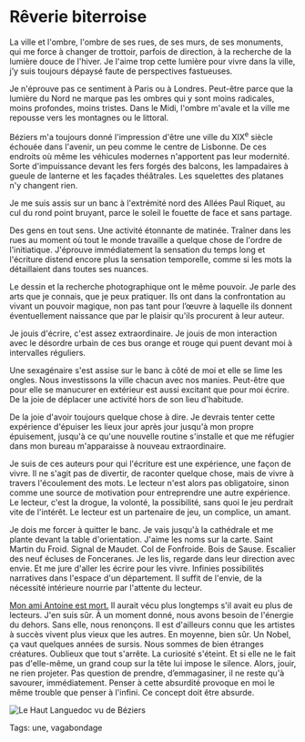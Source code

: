 # Rêverie biterroise

La ville et l'ombre, l'ombre de ses rues, de ses murs, de ses monuments, qui me force à changer de trottoir, parfois de direction, à la recherche de la lumière douce de l'hiver. Je l'aime trop cette lumière pour vivre dans la ville, j’y suis toujours dépaysé faute de perspectives fastueuses.<span id="more-34486"></span>

Je n'éprouve pas ce sentiment à Paris ou à Londres. Peut-être parce que la lumière du Nord ne marque pas les ombres qui y sont moins radicales, moins profondes, moins tristes. Dans le Midi, l'ombre m'avale et la ville me repousse vers les montagnes ou le littoral.

Béziers m'a toujours donné l'impression d'être une ville du XIX<sup>e</sup> siècle échouée dans l'avenir, un peu comme le centre de Lisbonne. De ces endroits où même les véhicules modernes n'apportent pas leur modernité. Sorte d'impuissance devant les fers forgés des balcons, les lampadaires à gueule de lanterne et les façades théâtrales. Les squelettes des platanes n'y changent rien.

Je me suis assis sur un banc à l'extrémité nord des Allées Paul Riquet, au cul du rond point bruyant, parce le soleil le fouette de face et sans partage.

Des gens en tout sens. Une activité étonnante de matinée. Traîner dans les rues au moment où tout le monde travaille a quelque chose de l'ordre de l'initiatique. J'éprouve immédiatement la sensation du temps long et l'écriture distend encore plus la sensation temporelle, comme si les mots la détaillaient dans toutes ses nuances.

Le dessin et la recherche photographique ont le même pouvoir. Je parle des arts que je connais, que je peux pratiquer. Ils ont dans la confrontation au vivant un pouvoir magique, non pas tant pour l’œuvre à laquelle ils donnent éventuellement naissance que par le plaisir qu'ils procurent à leur auteur.

Je jouis d'écrire, c'est assez extraordinaire. Je jouis de mon interaction avec le désordre urbain de ces bus orange et rouge qui puent devant moi à intervalles réguliers.

Une sexagénaire s'est assise sur le banc à côté de moi et elle se lime les ongles. Nous investissons la ville chacun avec nos manies. Peut-être que pour elle se manucurer en extérieur est aussi excitant que pour moi écrire. De la joie de déplacer une activité hors de son lieu d'habitude.

De la joie d'avoir toujours quelque chose à dire. Je devrais tenter cette expérience d'épuiser les lieux jour après jour jusqu'à mon propre épuisement, jusqu'à ce qu'une nouvelle routine s'installe et que me réfugier dans mon bureau m'apparaisse à nouveau extraordinaire.

Je suis de ces auteurs pour qui l'écriture est une expérience, une façon de vivre. Il ne s'agit pas de divertir, de raconter quelque chose, mais de vivre à travers l'écoulement des mots. Le lecteur n'est alors pas obligatoire, sinon comme une source de motivation pour entreprendre une autre expérience. Le lecteur, c'est la drogue, la volonté, la possibilité, sans quoi le jeu perdrait vite de l'intérêt. Le lecteur est un partenaire de jeu, un complice, un amant.

Je dois me forcer à quitter le banc. Je vais jusqu'à la cathédrale et me plante devant la table d'orientation. J'aime les noms sur la carte. Saint Martin du Froid. Signal de Maudet. Col de Fonfroide. Bois de Sause. Escalier des neuf écluses de Fonceranes. Je les lis, regarde dans leur direction avec envie. Et me jure d'aller les écrire pour les vivre. Infinies possibilités narratives dans l'espace d'un département. Il suffit de l'envie, de la nécessité intérieure nourrie par l'attente du lecteur.

[Mon ami Antoine est mort.](http://blog.tcrouzet.com/2014/02/12/vivre-jusquau-bout/) Il aurait vécu plus longtemps s'il avait eu plus de lecteurs. J'en suis sûr. À un moment donné, nous avons besoin de l'énergie du dehors. Sans elle, nous renonçons. Il est d'ailleurs connu que les artistes à succès vivent plus vieux que les autres. En moyenne, bien sûr. Un Nobel, ça vaut quelques années de sursis. Nous sommes de bien étranges créatures. Oublieux que tout s'arrête. La curiosité s'éteint. Et si elle ne le fait pas d'elle-même, un grand coup sur la tête lui impose le silence. Alors, jouir, ne rien projeter. Pas question de prendre, d’emmagasiner, il ne reste qu'à savourer, immédiatement. Penser à cette absurdité provoque en moi le même trouble que penser à l'infini. Ce concept doit être absurde.

![Le Haut Languedoc vu de Béziers](http://blog.tcrouzet.comhttps://tcrouzet.com/images_tc/2014/02/beziers.jpg)



Tags: une, vagabondage
